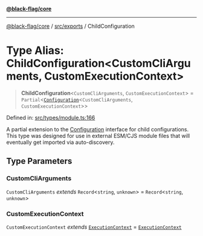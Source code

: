 [**@black-flag/core**](../../../README.md)

***

[@black-flag/core](../../../README.md) / [src/exports](../README.md) / ChildConfiguration

# Type Alias: ChildConfiguration\<CustomCliArguments, CustomExecutionContext\>

> **ChildConfiguration**\<`CustomCliArguments`, `CustomExecutionContext`\> = `Partial`\<[`Configuration`](Configuration.md)\<`CustomCliArguments`, `CustomExecutionContext`\>\>

Defined in: [src/types/module.ts:166](https://github.com/Xunnamius/black-flag/blob/54f69b5502007e20a8937998cea6e285d5db6d7c/src/types/module.ts#L166)

A partial extension to the [Configuration](Configuration.md) interface for child
configurations. This type was designed for use in external ESM/CJS module
files that will eventually get imported via auto-discovery.

## Type Parameters

### CustomCliArguments

`CustomCliArguments` *extends* `Record`\<`string`, `unknown`\> = `Record`\<`string`, `unknown`\>

### CustomExecutionContext

`CustomExecutionContext` *extends* [`ExecutionContext`](../util/type-aliases/ExecutionContext.md) = [`ExecutionContext`](../util/type-aliases/ExecutionContext.md)
